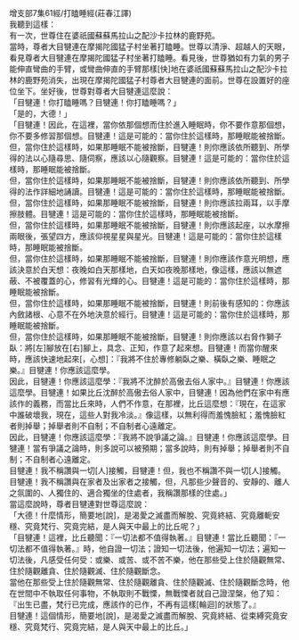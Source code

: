 增支部7集61經/打瞌睡經(莊春江譯)  
我聽到這樣：  
有一次，世尊住在婆祇國蘇蘇馬拉山之配沙卡拉林的鹿野苑。  
當時，尊者大目犍連在摩揭陀國猛子村坐著打瞌睡。世尊以清淨、超越人的天眼，看見尊者大目犍連在摩揭陀國猛子村坐著打瞌睡。看見後，世尊猶如有力氣的男子能伸直彎曲的手臂，或彎曲伸直的手臂那樣[快]地在婆祇國蘇蘇馬拉山之配沙卡拉林的鹿野苑消失，出現在摩揭陀國猛子村尊者大目犍連的面前。世尊在設置好的座位坐下。坐好後，世尊對尊者大目犍連這麼說：  
「目犍連！你打瞌睡嗎？目犍連！你打瞌睡嗎？」  
「是的，大德！」  
「目犍連！因此，在這裡，當你依那個想而住於進入睡眠時，你不要作意那個想，你不要多修習那個想。目犍連！這是可能的：當你住於這樣時，那睡眠能被捨斷。  
但，當你住於這樣時，如果那睡眠不能被捨斷，目犍連！則你應該依所聽到、所學得的法以心隨尋思、隨伺察，應該以心隨觀察。目犍連！這是可能的：當你住於這樣時，那睡眠能被捨斷。  
但，當你住於這樣時，如果那睡眠不能被捨斷，目犍連！則你應該依所聽到、所學得的法作詳細地誦讀。目犍連！這是可能的：當你住於這樣時，那睡眠能被捨斷。  
但，當你住於這樣時，如果那睡眠不能被捨斷，目犍連！則你應該拉兩耳，以手摩擦肢體。目犍連！這是可能的：當你住於這樣時，那睡眠能被捨斷。  
但，當你住於這樣時，如果那睡眠不能被捨斷，目犍連！則你應該起座，以水摩擦兩眼後，張望四方，應該仰視星星與星光。目犍連！這是可能的：當你住於這樣時，那睡眠能被捨斷。  
但，當你住於這樣時，如果那睡眠不能被捨斷，目犍連！則你應該作意光明想，應該決意於白天想：夜晚如白天那樣地，白天如夜晚那樣地，像這樣，應該以無遮蔽、不被覆蓋的心，修習有光輝的心。目犍連！這是可能的：當你住於這樣時，那睡眠能被捨斷。  
但，當你住於這樣時，如果那睡眠不能被捨斷，目犍連！則前後有感知的：你應該內斂諸根、心意不在外地決意於經行。目犍連！這是可能的：當你住於這樣時，那睡眠能被捨斷。  
但，當你住於這樣時，如果那睡眠不能被捨斷，目犍連！則你應該以右脅作獅子臥：將[左]腳放在[右]腳上，具念、正知，作意了起來想。目犍連！而當你醒來時，應該快速地起來[，心想]：『我將不住於專修躺臥之樂、橫臥之樂、睡眠之樂。』目犍連！你應該這麼學。  
因此，目犍連！你應該這麼學：『我將不沈醉於高傲去俗人家中。』目犍連！你應該這麼學。目犍連！如果比丘沈醉於高傲去俗人家中，目犍連！因為他們在家中有應該作的義務，而當比丘來時，人們不作意，在那裡，比丘這麼想：『現在，在這家中誰破壞我，現在，這些人對我冷淡。』像這樣，以無利得而羞愧臉紅；羞愧臉紅者則掉舉；掉舉者則不自制；不自制者心遠離定。  
因此，目犍連！你應該這麼學：『我將不說爭議之論。』目犍連！你應該這麼學。目犍連！當有爭議之論時，則多說可以被預期；當多說時，則有掉舉；掉舉者則不自制；不自制者心遠離定。  
目犍連！我不稱讚與一切[人]接觸，目犍連！但，我也不稱讚不與一切[人]接觸。目犍連！我不稱讚與在家者及出家者之接觸，但，凡那些少聲音的、安靜的、離人之氛圍的、人獨住的、適合獨坐的住處者，我稱讚那樣的住處。」  
當這麼說時，尊者目犍連對世尊這麼說：  
「大德！什麼情形，簡要地[說]，是渴愛之滅盡而解脫、究竟終結、究竟離軛安穩、究竟梵行、究竟完結，是人與天中最上的比丘呢？」  
「目犍連！這裡，比丘聽聞：『一切法都不值得執著。』目犍連！當比丘聽聞：『一切法都不值得執著。』時，他自證一切法；證知一切法後，他遍知一切法；遍知一切法後，凡感受任何受：或樂、或苦、或不苦不樂，他在那些受上住於隨觀無常、住於隨觀離貪、住於隨觀滅、住於隨觀斷念。  
當他在那些受上住於隨觀無常、住於隨觀離貪、住於隨觀滅、住於隨觀斷念時，他在世間中不執取任何事物，不執取則不戰慄，無戰慄者就自己證涅槃，他了知：『出生已盡，梵行已完成，應該作的已作，不再有這樣[輪迴]的狀態了。』  
目犍連！這個情形，簡要地[說]，是渴愛之滅盡而解脫、究竟終結、從束縛究竟安穩、究竟梵行、究竟完結，是人與天中最上的比丘。」  
  
  
